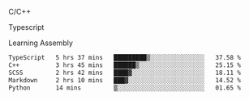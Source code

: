 <p>C/C++</p>
<p> Typescript</p>
<p>Learning Assembly</p>

<!--START_SECTION:waka-->

```txt
TypeScript   5 hrs 37 mins   █████████▒░░░░░░░░░░░░░░░   37.58 %
C++          3 hrs 45 mins   ██████▒░░░░░░░░░░░░░░░░░░   25.15 %
SCSS         2 hrs 42 mins   ████▓░░░░░░░░░░░░░░░░░░░░   18.11 %
Markdown     2 hrs 10 mins   ███▓░░░░░░░░░░░░░░░░░░░░░   14.52 %
Python       14 mins         ▒░░░░░░░░░░░░░░░░░░░░░░░░   01.65 %
```

<!--END_SECTION:waka-->
